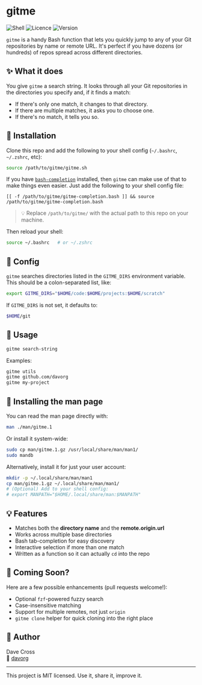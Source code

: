 # gitme

![Shell](https://img.shields.io/badge/shell-bash-1f425f.svg)
![Licence](https://img.shields.io/badge/licence-MIT-green.svg)
![Version](https://img.shields.io/badge/version-0.0.1-blue.svg)

`gitme` is a handy Bash function that lets you quickly jump to any of your
Git repositories by name or remote URL. It's perfect if you have dozens (or
hundreds) of repos spread across different directories.

## ✨ What it does

You give `gitme` a search string. It looks through all your Git repositories
in the directories you specify and, if it finds a match:

- If there's only one match, it changes to that directory.
- If there are multiple matches, it asks you to choose one.
- If there's no match, it tells you so.

## 🔧 Installation

Clone this repo and add the following to your shell config (`~/.bashrc`,
`~/.zshrc`, etc):

```bash
source /path/to/gitme/gitme.sh
```

If you have [`bash-completion`](https://github.com/scop/bash-completion)
installed, then `gitme` can make use of that to make things even easier. Just
add the following to your shell config file:

```
[[ -f /path/to/gitme/gitme-completion.bash ]] && source /path/to/gitme/gitme-completion.bash
```

> 💡 Replace `/path/to/gitme/` with the actual path to this repo on your machine.

Then reload your shell:

```bash
source ~/.bashrc   # or ~/.zshrc
```

## 📂 Config

`gitme` searches directories listed in the `GITME_DIRS` environment variable.
This should be a colon-separated list, like:

```bash
export GITME_DIRS="$HOME/code:$HOME/projects:$HOME/scratch"
```

If `GITME_DIRS` is not set, it defaults to:

```bash
$HOME/git
```

## 🧪 Usage

```bash
gitme search-string
```

Examples:

```bash
gitme utils
gitme github.com/davorg
gitme my-project
```

## 📘 Installing the man page

You can read the man page directly with:

```bash
man ./man/gitme.1
```

Or install it system-wide:

```bash
sudo cp man/gitme.1.gz /usr/local/share/man/man1/
sudo mandb
```

Alternatively, install it for just your user account:

```bash
mkdir -p ~/.local/share/man/man1
cp man/gitme.1.gz ~/.local/share/man/man1/
# (Optional) Add to your shell config:
# export MANPATH="$HOME/.local/share/man:$MANPATH"
```

## 💡 Features

- Matches both the **directory name** and the **remote.origin.url**
- Works across multiple base directories
- Bash tab-completion for easy discovery
- Interactive selection if more than one match
- Written as a function so it can actually `cd` into the repo

## 🚀 Coming Soon?

Here are a few possible enhancements (pull requests welcome!):

- Optional `fzf`-powered fuzzy search
- Case-insensitive matching
- Support for multiple remotes, not just `origin`
- `gitme clone` helper for quick cloning into the right place

## 👤 Author

Dave Cross  
📍 [davorg](https://github.com/davorg)

---

This project is MIT licensed. Use it, share it, improve it.
